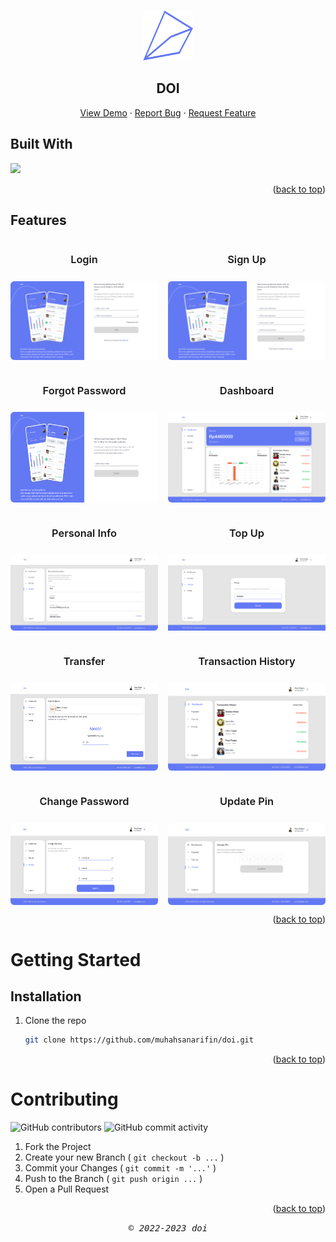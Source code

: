 <a id="readme-top"></a>

<!-- PROJECT LOGO -->
<br />
<div align="center">
  <a href="#">
    <img src="./src/assets/images/doi-logo.png" alt="Logo" width="80" height="80">
  </a>

  <h2 align="center">DOI</h2>

  <p align="center">
    <!-- <br />
    <a href="#"><strong>Explore the docs »</strong></a>
    <br />
    <br /> -->
    <a href="https://doi.vercel.app/auth/login">View Demo</a>
    ·
    <a href="#">Report Bug</a>
    ·
    <a href="#">Request Feature</a>
  </p>
</div>

<!-- TABLE OF CONTENTS -->
<!-- <details>
  <summary>Table of Contents</summary>
  <ol>
    <li>
      <a href="#about-the-project">About The Project</a>
      <ul>
        <li><a href="#built-with">Built With</a></li>
      </ul>
    </li>
    <li>
      <a href="#getting-started">Getting Started</a>
      <ul>
        <li><a href="#prerequisites">Prerequisites</a></li>
        <li><a href="#installation">Installation</a></li>
      </ul>
    </li>
    <li><a href="#usage">Usage</a></li>
    <li><a href="#roadmap">Roadmap</a></li>
    <li><a href="#contributing">Contributing</a></li>
    <li><a href="#license">License</a></li>
    <li><a href="#contact">Contact</a></li>
    <li><a href="#acknowledgments">Acknowledgments</a></li>
  </ol>
</details> -->

## Built With

<p align="left">
  <a href="https://skillicons.dev">
    <img src="https://skillicons.dev/icons?i=react,nextjs,javascript,css," />
  </a>
</p>

<p align="right">(<a href="#readme-top">back to top</a>)</p>

<!-- ABOUT THE PROJECT -->
<!-- # About The Project  -->

## Features

<!-- <p align="right">(<a href="#readme-top">back to top</a>)</p> -->

<div style="display:grid; grid-template-columns: auto auto; gap: 1rem">
  <div style="display: flex; flex-direction: column; gap: 0.5rem; align-items: center">
    <h3 style="font-weight: 600; text-align: center">Login</h3>
    <img width="500" height="100%" src="src/assets/images-readme/login.png" alt="Login" style="border-radius: 6px; image-rendering: smooth">
  </div>
  <div style="display: flex; flex-direction: column; gap: 0.5rem; align-items: center">
    <h3 style="font-weight: 600; text-align: center">Sign Up</h3>
    <img width="500" height="100%" src="src/assets/images-readme/register.png" alt="Sign Up" style="border-radius: 6px;image-rendering: smooth">
  </div>
  <div style="display: flex; flex-direction: column; gap: 0.5rem; align-items: center">
    <h3 style="font-weight: 600; text-align: center">Forgot Password</h3>
    <img width="500" height="100%" src="src/assets/images-readme/forgot-password.png" alt="Forgot Password" style="border-radius: 6px;image-rendering: smooth">
  </div>
  <div style="display: flex; flex-direction: column; gap: 0.5rem; align-items: center">
    <h3 style="font-weight: 600; text-align: center">Dashboard</h3>
    <img width="500" height="100%" src="src/assets/images-readme/dashboard.png" alt="Dashboard" style="border-radius: 6px;image-rendering: smooth">
  </div>
  <div style="display: flex; flex-direction: column; gap: 0.5rem; align-items: center">
    <h3 style="font-weight: 600; text-align: center">Personal Info</h3>
    <img width="500" height="100%" src="src/assets/images-readme/personal-information.png" alt="Personal Info" style="border-radius: 6px;image-rendering: smooth">
  </div>
  <div style="display: flex; flex-direction: column; gap: 0.5rem; align-items: center">
    <h3 style="font-weight: 600; text-align: center">Top Up</h3>
    <img width="500" height="100%" src="src/assets/images-readme/TopUp.png" alt="Top Up style="border-radius: 6px;image-rendering: smooth">
  </div>
  <div style="display: flex; flex-direction: column; gap: 0.5rem; align-items: center">
    <h3 style="font-weight: 600; text-align: center">Transfer</h3>
    <img width="500" height="100%" src="src/assets/images-readme/transfer.png" alt="Transfer" style="border-radius: 6px;image-rendering: smooth">
  </div>
  <div style="display: flex; flex-direction: column; gap: 0.5rem; align-items: center">
    <h3 style="font-weight: 600; text-align: center">Transaction History </h3>
    <img width="500" height="100%" src="src/assets/images-readme/history-transaction.png" alt="History Transaction" style="border-radius: 6px;image-rendering: smooth">
  </div>
  <div style="display: flex; flex-direction: column; gap: 0.5rem; align-items: center">
    <h3 style="font-weight: 600; text-align: center">Change Password</h3>
    <img width="500" height="100%" src="src/assets/images-readme/change-password.png" alt="Change Password" style="border-radius: 6px;image-rendering: smooth">
  </div>
  <div style="display: flex; flex-direction: column; gap: 0.5rem; align-items: center">
    <h3 style="font-weight: 600; text-align: center">Update Pin </h3>
    <img width="500" height="100%" src="src/assets/images-readme/update-pin.png" alt="Update Pin" style="border-radius: 6px;image-rendering: smooth">
  </div>
</div>

<p align="right">(<a href="#readme-top">back to top</a>)</p>

<!-- GETTING STARTED -->

# Getting Started

<!--
## Prerequisites
-->

## Installation

1. Clone the repo
   ```sh
   git clone https://github.com/muhahsanarifin/doi.git
   ```

<p align="right">(<a href="#readme-top">back to top</a>)</p>

<!-- USAGE -->
<!-- # Usage

For more examples, please refer to the [Documentation](https://example.com)

<p align="right">(<a href="#readme-top">back to top</a>)</p> -->

<!-- ROADMAP -->
<!-- # Roadmap

- [x] Add Changelog
- [x] Add back to top links
- [ ] Add Additional Templates w/ Examples
- [ ] Add "components" document to easily copy & paste sections of the readme
- [ ] Multi-language Support
    - [ ] Chinese
    - [ ] Spanish -->

<!-- <p align="right">(<a href="#readme-top">back to top</a>)</p> -->

<!-- CONTRIBUTING -->

# Contributing

![GitHub contributors](https://img.shields.io/github/contributors/muhahsanarifin/doi?style=flat-square) ![GitHub commit activity](https://img.shields.io/github/commit-activity/w/muhahsanarifin/doi?style=flat-square)

1. Fork the Project
2. Create your new Branch ( `git checkout -b ...` )
3. Commit your Changes ( `git commit -m '...'` )
4. Push to the Branch ( `git push origin ...` )
5. Open a Pull Request

<p align="right">(<a href="#readme-top">back to top</a>)</p>

<!-- CONTACT -->
<!-- # Contact

Your Name - []() -->

<!-- <p align="right">(<a href="#readme-top">back to top</a>)</p> -->

<p align="center"> <samp><i>&copy; 2022-2023 doi</i></samp> </p>

